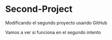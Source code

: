 # Second-Project

Modificando el segundo proyecto usando GitHub

Vamos a ver si funciona en el segundo intento
